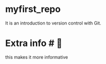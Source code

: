 # myfirst_repo
It is an introduction to version control with Git. 


# Extra info # 🥳
this makes it more informative 
